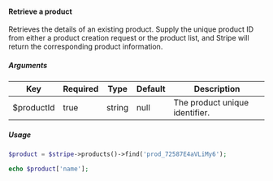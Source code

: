 #### Retrieve a product

Retrieves the details of an existing product. Supply the unique product ID from either a product creation request or the product list, and Stripe will return the corresponding product information.

##### Arguments

<table>
    <thead>
        <th>Key</th>
        <th>Required</th>
        <th>Type</th>
        <th>Default</th>
        <th>Description</th>
    </thead>
    <tbody>
        <tr>
            <td>$productId</td>
            <td>true</td>
            <td>string</td>
            <td>null</td>
            <td>The product unique identifier.</td>
        </tr>
    </tbody>
</table>

##### Usage

```php
$product = $stripe->products()->find('prod_72587E4aVLiMy6');

echo $product['name'];
```
